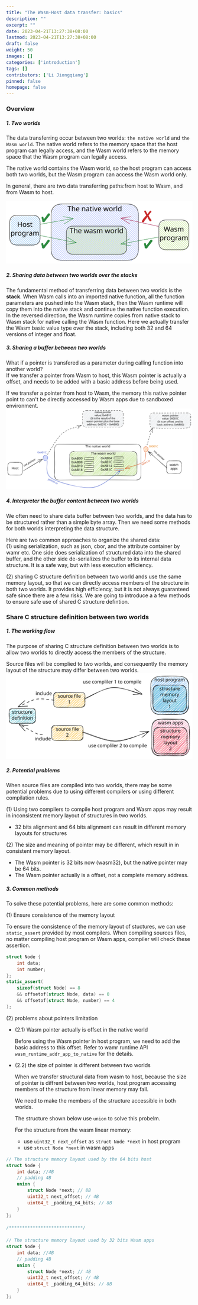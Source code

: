 ```yaml
---
title: "The Wasm-Host data transfer: basics"
description: ""
excerpt: ""
date: 2023-04-21T13:27:38+08:00
lastmod: 2023-04-21T13:27:38+08:00
draft: false
weight: 50
images: []
categories: ['introduction']
tags: []
contributors: ['Li Jiongqiang']
pinned: false
homepage: false
---
```

### Overview

##### 1. Two worlds

The data transferring occur between two worlds: `the native world` and `the Wasm world`.
The native world refers to the memory space that the host program can legally access, and the Wasm world refers to the memory space that the Wasm program can legally access.

The native world contains the Wasm world, so the host program can access both two worlds, but the Wasm program can access the Wasm world only.

In general, there are two data transferring paths:from host to Wasm, and from Wasm to host.

![Two worlds diagram](images/two_worlds.svg)

##### 2. Sharing data between two worlds over the stacks

The fundamental method of transferring data between two worlds is the **stack**.  When Wasm calls into an imported native function, all the function parameters are pushed into the Wasm stack, then the Wasm runtime will copy them into the native stack and continue the native function execution. In the reversed direction, the Wasm runtime copies from native stack to Wasm stack for native calling the Wasm function. Here we actually transfer the Wasm basic value type over the stack, including both 32 and 64 versions of integer and float.

##### 3. Sharing a buffer between two worlds
What if a pointer is transfered as a parameter during calling function into another world?  
If we transfer a pointer from Wasm to host, this Wasm pointer is actually a offset, and needs to be added with a basic address before being used.  

If we transfer a pointer from host to Wasm, the memory this native pointer point to can't be directly accessed by Wasm apps due to sandboxed environment.
![Pointer in two worlds](images/pointers_in_two_worlds.svg)

##### 4. Interpreter the buffer content between two worlds
We often need to share data buffer between two worlds, and the data has to be structured rather than a simple byte array. Then we need some methods for both worlds interpreting the data structure.

Here are two common approaches to organize the shared data:  
(1) using serialization, such as json, cbor, and the attribute container by wamr etc. One side does serialization of structured data into the shared buffer, and the other side de-serializes the buffer to its internal data structure. It is a safe way, but with less execution efficiency.  

(2) sharing C structure definition between two world ands use the same memory layout, so that we can directly access members of the structure in both two worlds. It provides high efficiency, but it is not always guaranteed safe since there are a few risks. We are going to introduce a a few methods to ensure safe use of shared C structure defintion.

### Share C structure definition between two worlds

##### 1. The working flow
The purpose of sharing C structure definition between two worlds is to allow two worlds to directly access the members of the structure.

Source files will be complied to two worlds, and consequently the memory layout of the structure may differ between two worlds.
![The data structure is compiled into two worlds](images/compiling_files.svg)

##### 2. Potential problems
When source files are compiled into two worlds, there may be some potential problems due to using different compilers or using different compilation rules.

(1) Using two compilers to compile host program and Wasm apps may result in inconsistent memory layout of structures in two worlds.
* 32 bits alignment and 64 bits alignment can result in different memory layouts for structures

(2) The size and meaning of pointer may be different, which result in in consistent memory layout.
* The Wasm pointer is 32 bits now (wasm32), but the native pointer may be 64 bits.
* The Wasm pointer actually is a offset, not a complete memory address.

##### 3. Common methods
To solve these potential problems, here are some common methods:

(1) Ensure consistence of the memory layout

To ensure the consistence of the memory layout of stuctures, we can use `static_assert` provided by most compilers.
When compiling sources files, no matter compiling host program or Wasm apps, compiler will check these assertion.

```cpp
struct Node {
    int data;
    int number;
};
static_assert(
    sizeof(struct Node) == 8
    && offsetof(struct Node, data) == 0
    && offsetof(struct Node, number) == 4
);
```

(2) problems about pointers limitation 

- (2.1) Wasm pointer actually is offset in the native world

    Before using the Wasm pointer in host program, we need to add the basic address to this offset. Refer to wamr runtime API `wasm_runtime_addr_app_to_native` for the details.


- (2.2) the size of pointer is different between two worlds
    
    When we transfer structural data from wasm to host, because the size of pointer is diffrent between two worlds, host program accessing members of the structure from linear memory may fail.
    
    We need to make the members of the structure accessible in both worlds.
    
    The structure shown below use `union` to solve this probelm.
    
    For the structure from the wasm linear memory: 
    * use `uint32_t next_offset` as `struct Node *next` in host program
    * use `struct Node *next` in wasm apps


```cpp
// The structure memory layout used by the 64 bits host
struct Node {
    int data; //4B
    // padding 4B
    union {
        struct Node *next; // 8B
        uint32_t next_offset; // 4B
        uint64_t _padding_64_bits; // 8B
    }
};

/****************************/

// The structure memory layout used by 32 bits Wasm apps
struct Node {
    int data; //4B
    // padding 4B
    union {
        struct Node *next; // 4B
        uint32_t next_offset; // 4B
        uint64_t _padding_64_bits; // 8B
    }
};
```